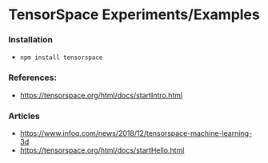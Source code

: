 TensorSpace Experiments/Examples
==== 

### Installation
* ```npm install tensorspace```


### References:
* https://tensorspace.org/html/docs/startIntro.html 




### Articles
* https://www.infoq.com/news/2018/12/tensorspace-machine-learning-3d
* https://tensorspace.org/html/docs/startHello.html
